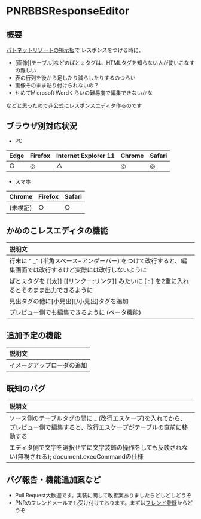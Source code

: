 # PNRBBSResponseEditor
## 概要
[パトネットリゾートの掲示板](https://patolesoft.net/Games/PatnetResort/PatolePusherQuintessence/BBS/)で
レスポンスをつける時に、
- [画像][テーブル]などのぱとぇタグは、HTMLタグを知らない人が使いこなすの難しい
- 表の行列を後から足したり減らしたりするのつらい
- 画像そのまま貼り付けられないの？
- せめてMicrosoft Wordくらいの難易度で編集できないかな

などと思ったので非公式にレスポンスエディタ作るのです

## ブラウザ別対応状況
- PC

|Edge|Firefox|Internet Explorer 11|Chrome|Safari|
|:---|:---|:---|:---|:---|
|○|◎|△|◎|◎|

- スマホ

|Chrome|Firefox|Safari|
|:---|:---|:---|
|(未検証)|○|○|

## かめのこレスエディタの機能
|説明文|
|:---|
|行末に " _" (半角スペース+アンダーバー) をつけて改行すると、編集画面では改行するけど実際には改行しないように|
|ぱとぇタグを [[太]] [[リンク:: ::リンク]] みたいに [ : ] を2重に入れるとそのまま出力できるように|
|見出タグの他に[小見出][/小見出]タグを追加|
|プレビュー側でも編集できるように (ベータ機能)|

## 追加予定の機能
|説明文|
|:---|
|イメージアップローダの追加|

## 既知のバグ
|説明文|
|:---|
|ソース側のテーブルタグの間に _ (改行エスケープ)を入れてから、プレビュー側で編集すると、改行エスケープがテーブルの直前に移動する|
|エディタ側で文字を選択せずに文字装飾の操作をしても反映されない(無視される); document.execCommandの仕様|

## バグ報告・機能追加案など
- Pull Request大歓迎です。実装に関して改善案ありましたらどしどしどうぞ
- PNRのフレンドメールでも受け付けております。まずは[フレンド登録](https://patolesoft.net/Games/PatnetResort/PatolePusherQuintessence/Friends.php?Mode=FriendForm&FriendName=かめのこにょこにょこ)からどうぞ
